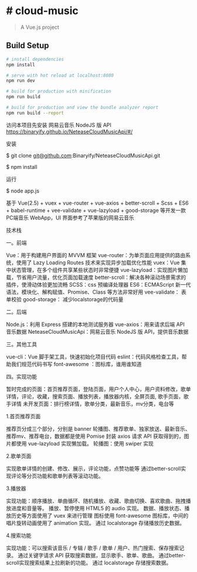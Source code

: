 # # cloud-music

> A Vue.js project

## Build Setup

``` bash
# install dependencies
npm install

# serve with hot reload at localhost:8080
npm run dev

# build for production with minification
npm run build

# build for production and view the bundle analyzer report
npm run build --report
```


访问本项目先安装 网易云音乐 NodeJS 版 API https://binaryify.github.io/NeteaseCloudMusicApi/#/

安装

$ git clone git@github.com:Binaryify/NeteaseCloudMusicApi.git

$ npm install

运行

$ node app.js

基于 Vue(2.5) + vuex + vue-router + vue-axios + better-scroll + Scss + ES6 + babel-runtime + vee-validate + vue-lazyload + good-storage 等开发一款PC端音乐 WebApp，UI 界面参考了苹果版的网易云音乐

技术栈

一。前端

Vue：用于构建用户界面的 MVVM 框架 vue-router：为单页面应用提供的路由系统，使用了 Lazy Loading Routes 技术来实现异步加载优化性能 vuex：Vue 集中状态管理，在多个组件共享某些状态时非常便捷 vue-lazyload：实现图片懒加载，节省用户流量，优化页面加载速度 better-scroll：解决各种滚动场景需求的插件，使滑动体验更加流畅 SCSS：css 预编译处理器 ES6：ECMAScript 新一代语法，模块化、解构赋值、Promise、Class 等方法非常好用 vee-validate： 表单校验 good-storage： 减少localstorage的代码量

二。后端

Node.js：利用 Express 搭建的本地测试服务器 vue-axios：用来请求后端 API 音乐数据 NeteaseCloudMusicApi：网易云音乐 NodeJS 版 API，提供音乐数据

三。其他工具

vue-cli：Vue 脚手架工具，快速初始化项目代码 eslint：代码风格检查工具，帮助我们规范代码书写 font-awesome ：图标库，谁用谁知道

四。实现功能

暂时完成的页面：首页推荐页面，登陆页面，用户个人中心，用户资料修改，歌单详情，评论，收藏，搜索页面、播放列表，播放器内核，全屏页面, 歌手页面，歌手详情 
未开发页面：排行榜详情，歌单分类，最新音乐，mv分类，电台等

1.首页推荐页面

推荐页分成三个部分，分别是 banner 轮播图、推荐歌单、独家放送、最新音乐、推荐mv、推荐电台，数据都是使用 Pomise 封装 axios 请求 API 获取得到的，图片都使用 vue-lazyload 实现懒加载。 轮播图：使用 swiper 实现

2.歌单页面

实现歌单详情的创建、修改、展示，评论功能，点赞功能等 通过better-scroll实现评论等分页功能和歌单列表等滚动功能。

3.播放器

实现功能：顺序播放、单曲循环、随机播放、收藏、歌曲切换、喜欢歌曲、拖拽播放进度和音量等。 播放、暂停使用 HTML5 的 audio 实现。 数据、播放状态、播放历史等方面使用了 vuex 来进行管理 图标使用 font-awesome 图标库，中间的唱片旋转动画使用了 animation 实现。 通过 localstorage 存储播放历史数据。

4.搜索功能

实现功能：可以搜索该音乐 / 专辑 / 歌手 / 歌单 / 用户、热门搜索、保存搜索记录。 通过关键字请求 API 获取搜索数据，显示歌手、歌单、歌曲。 通过better-scroll实现搜索结果上拉刷新的功能。 通过 localstorage 存储搜索数据。
